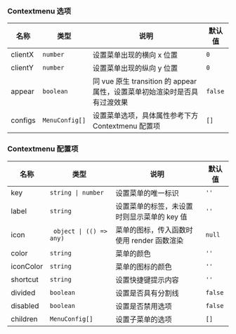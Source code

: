 ### Contextmenu 选项

| 名称    | 类型    | 说明                                                                      | 默认值 |
| ------- | ------- | ------------------------------------------------------------------------- | ------ |
| clientX | `number`  | 设置菜单出现的横向 x 位置                                                 | `0`      |
| clientY | `number`  | 设置菜单出现的纵向 y 位置                                                 | `0`      |
| appear  | `boolean` | 同 vue 原生 transition 的 appear 属性，设置菜单初始渲染时是否具有过渡效果 | `false`  |
| configs | `MenuConfig[]`   | 设置菜单选项，具体属性参考下方 Contextmenu 配置项                                        | `[]`     |

### Contextmenu 配置项

| 名称      | 类型                         | 说明                                                                                 | 默认值 |
| --------- | ---------------------------- | ------------------------------------------------------------------------------------ | ------ |
| key       | `string \| number`             | 设置菜单的唯一标识                                                                   | `''`     |
| label     | `string`                       | 设置菜单的标签，未设置时则显示菜单的 key 值                                          | `''`      |
| icon      | ` object \| (() => any)` | 菜单的图标，传入函数时使用 render 函数渲染 | `null`      |
| color     | `string`                       | 菜单的颜色                                                                           | `''`      |
| iconColor | `string`                       | 菜单的图标的颜色                                                                     | `''`      |
| shortcut  | `string`                       | 设置快捷键提示内容                                                                   | `''`      |
| divided   | `boolean`                      | 设置是否具有分割线                                                                   | `false`  |
| disabled  | `boolean`                      | 设置是否禁用选项                                                                     | `false`  |
| children  | `MenuConfig[]`                        | 设置子菜单的选项                                                                     | `[]`     |

